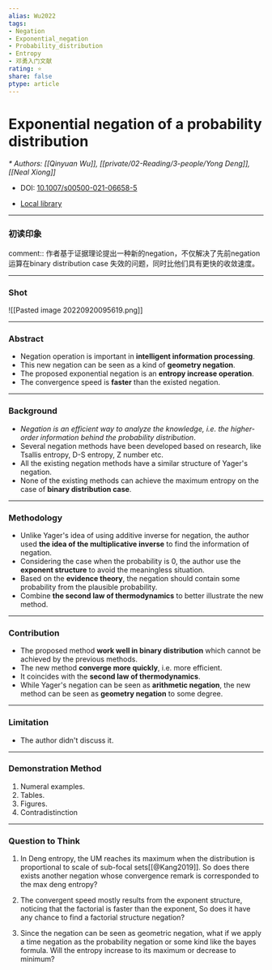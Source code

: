 ```yaml
---
alias: Wu2022
tags: 
- Negation
- Exponential_negation
- Probability_distribution
- Entropy
- 邓勇入门文献
rating: ⭐
share: false
ptype: article
---
```


# Exponential negation of a probability distribution
<cite>* Authors: [[Qinyuan Wu]], [[private/02-Reading/3-people/Yong Deng]], [[Neal Xiong]]</cite>

* DOI: [10.1007/s00500-021-06658-5](https://doi.org/10.1007/s00500-021-06658-5)

* [Local library](zotero://select/items/1_YBV54NYZ)

***

### 初读印象

comment:: 作者基于证据理论提出一种新的negation，不仅解决了先前negation运算在binary distribution case 失效的问题，同时比他们具有更快的收敛速度。

---
### Shot
![[Pasted image 20220920095619.png]]

---
### Abstract
-   Negation operation is important in **intelligent information processing**.
-   This new negation can be seen as a kind of **geometry negation**.
-   The proposed exponential negation is an **entropy increase operation**.
-   The convergence speed is **faster** than the existed negation.
---
### Background
-   *Negation is an efficient way to analyze the knowledge, i.e. the higher-order information behind the probability distribution*.
-   Several negation methods have been developed based on research, like Tsallis entropy, D-S entropy, Z number etc.
-   All the existing negation methods have a similar structure of Yager's negation.
-   None of the existing methods can achieve the maximum entropy on the case of **binary distribution case**.
---
### Methodology
-   Unlike Yager's idea of using additive inverse for negation, the author used **the idea of the multiplicative inverse** to find the information of negation.
-   Considering the case when the probability is 0, the author use the **exponent structure** to avoid the meaningless situation.
-   Based on the **evidence theory**, the negation should contain some probability from the plausible probability.
-   Combine **the second law of thermodynamics** to better illustrate the new method.
---
### Contribution
-   The proposed method **work well in binary distribution** which cannot be achieved by the previous methods.
-   The new method **converge more quickly**, i.e. more efficient.
-   It coincides with the **second law of thermodynamics**.
-   While Yager's negation can be seen as **arithmetic negation**, the new method can be seen as **geometry negation** to some degree.
---
### Limitation
- The author didn't discuss it.
---
### Demonstration Method 
1.  Numeral examples.
2.  Tables.
3.  Figures.
4.  Contradistinction
---
### Question to Think
1. In Deng entropy, the UM reaches its maximum when the distribution is proportional to scale of sub-focal sets[[@Kang2019]]. So does there exists another negation whose convergence remark is corresponded to the max deng entropy?

2. The convergent speed mostly results from the exponent structure, noticing that the factorial is faster than the exponent, So does it have any chance to find a factorial structure negation?

3. Since the negation can be seen as geometric negation, what if we apply a time negation as the probability negation or some kind like the bayes formula. Will the entropy increase to its maximum or decrease to minimum?

